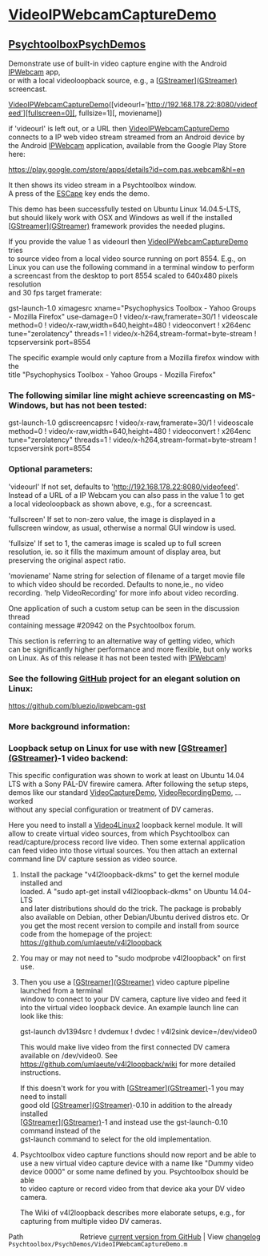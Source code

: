 # [VideoIPWebcamCaptureDemo](VideoIPWebcamCaptureDemo)
## [Psychtoolbox](Psychtoolbox)[PsychDemos](PsychDemos)

Demonstrate use of built-in video capture engine with the Android [IPWebcam](IPWebcam) app,  
or with a local videoloopback source, e.g., a [[GStreamer](GStreamer)][(GStreamer)]((GStreamer)) screencast.  
  
[VideoIPWebcamCaptureDemo](VideoIPWebcamCaptureDemo)([videourl='http://192.168.178.22:8080/videofeed'][fullscreen=0][, fullsize=1][, moviename])  
  
if 'videourl' is left out, or a URL then [VideoIPWebcamCaptureDemo](VideoIPWebcamCaptureDemo)  
connects to a IP web video stream streamed from an Android device by  
the Android [IPWebcam](IPWebcam) application, available from the Google Play Store here:  
  
https://play.google.com/store/apps/details?id=com.pas.webcam&hl=en  
  
It then shows its video stream in a Psychtoolbox window.  
A press of the [ESCape](ESCape) key ends the demo.  
  
This demo has been successfully tested on Ubuntu Linux 14.04.5-LTS,  
but should likely work with OSX and Windows as well if the installed  
[[GStreamer](GStreamer)][(GStreamer)]((GStreamer)) framework provides the needed plugins.  
  
If you provide the value 1 as videourl then [VideoIPWebcamCaptureDemo](VideoIPWebcamCaptureDemo) tries  
to source video from a local video source running on port 8554. E.g., on  
Linux you can use the following command in a terminal window to perform  
a screencast from the desktop to port 8554 scaled to 640x480 pixels resolution  
and 30 fps target framerate:  
  
gst-launch-1.0 ximagesrc xname="Psychophysics Toolbox - Yahoo Groups - Mozilla Firefox" use-damage=0 ! video/x-raw,framerate=30/1 ! videoscale method=0 ! video/x-raw,width=640,height=480  ! videoconvert ! x264enc tune="zerolatency" threads=1 ! video/x-h264,stream-format=byte-stream ! tcpserversink port=8554  
  
The specific example would only capture from a Mozilla firefox window with the  
title "Psychophysics Toolbox - Yahoo Groups - Mozilla Firefox"  
  
### The following similar line might achieve screencasting on MS-Windows, but has not been tested:  
  
gst-launch-1.0 gdiscreencapsrc ! video/x-raw,framerate=30/1 ! videoscale method=0 ! video/x-raw,width=640,height=480  ! videoconvert ! x264enc tune="zerolatency" threads=1 ! video/x-h264,stream-format=byte-stream ! tcpserversink port=8554  
  
  
### Optional parameters:  
  
'videourl' If not set, defaults to 'http://192.168.178.22:8080/videofeed'.  
Instead of a URL of a IP Webcam you can also pass in the value 1 to get  
a local videoloopback as shown above, e.g., for a screencast.  
  
'fullscreen' If set to non-zero value, the image is displayed in a  
fullscreen window, as usual, otherwise a normal GUI window is used.  
  
'fullsize' If set to 1, the cameras image is scaled up to full screen  
resolution, ie. so it fills the maximum amount of display area, but  
preserving the original aspect ratio.  
  
'moviename' Name string for selection of filename of a target movie file  
to which video should be recorded. Defaults to none,ie., no video  
recording. 'help VideoRecording' for more info about video recording.  
  
One application of such a custom setup can be seen in the discussion thread  
containing message \#20942 on the Psychtoolbox forum.  
  
  
This section is referring to an alternative way of getting video, which  
can be significantly higher performance and more flexible, but only works  
on Linux. As of this release it has not been tested with [IPWebcam](IPWebcam)!  
  
### See the following [GitHub](GitHub) project for an elegant solution on Linux:  
  
https://github.com/bluezio/ipwebcam-gst  
  
### More background information:  
  
### Loopback setup on Linux for use with new [[GStreamer](GStreamer)][(GStreamer)]((GStreamer))-1 video backend:  
  
This specific configuration was shown to work at least on Ubuntu 14.04  
LTS with a Sony PAL-DV firewire camera. After following the setup steps,  
demos like our standard [VideoCaptureDemo](VideoCaptureDemo), [VideoRecordingDemo](VideoRecordingDemo), ... worked  
without any special configuration or treatment of DV cameras.  
  
Here you need to install a [Video4Linux2](Video4Linux2) loopback kernel module. It will  
allow to create virtual video sources, from which Psychtoolbox can  
read/capture/process record live video. Then some external application  
can feed video into those virtual sources. You then attach an external  
command line DV capture session as video source.  
  
1. Install the package "v4l2loopback-dkms" to get the kernel module installed and  
   loaded. A "sudo apt-get install v4l2loopback-dkms" on Ubuntu 14.04-LTS  
   and later distributions should do the trick. The package is probably  
   also available on Debian, other Debian/Ubuntu derived distros etc. Or  
   you get the most recent version to compile and install from source  
   code from the homepage of the project:  
   https://github.com/umlaeute/v4l2loopback  
  
2. You may or may not need to "sudo modprobe v4l2loopback" on first use.  
  
3. Then you use a [[GStreamer](GStreamer)][(GStreamer)]((GStreamer)) video capture pipeline launched from a terminal  
   window to connect to your DV camera, capture live video and feed it  
   into the virtual video loopback device. An example launch line can  
   look like this:  
  
   gst-launch dv1394src ! dvdemux ! dvdec ! v4l2sink device=/dev/video0  
  
   This would make live video from the first connected DV camera  
   available on /dev/video0. See  
   https://github.com/umlaeute/v4l2loopback/wiki for more detailed  
   instructions.  
  
   If this doesn't work for you with [[GStreamer](GStreamer)][(GStreamer)]((GStreamer))-1 you may need to install  
   good old [[GStreamer](GStreamer)][(GStreamer)]((GStreamer))-0.10 in addition to the already installed  
   [[GStreamer](GStreamer)][(GStreamer)]((GStreamer))-1 and instead use the gst-launch-0.10 command instead of the  
   gst-launch command to select for the old implementation.  
  
4. Psychtoolbox video capture functions should now report and be able to  
   use a new virtual video capture device with a name like "Dummy video  
   device 0000" or some name defined by you. Psychtoolbox should be able  
   to video capture or record video from that device aka your DV video  
   camera.  
  
   The Wiki of v4l2loopback describes more elaborate setups, e.g., for  
   capturing from multiple video DV cameras.  
  




<div class="code_header" style="text-align:right;">
  <span style="float:left;">Path&nbsp;&nbsp;</span> <span class="counter">Retrieve <a href=
  "https://raw.github.com/Psychtoolbox-3/Psychtoolbox-3/beta/Psychtoolbox/PsychDemos/VideoIPWebcamCaptureDemo.m">current version from GitHub</a> | View <a href=
  "https://github.com/Psychtoolbox-3/Psychtoolbox-3/commits/beta/Psychtoolbox/PsychDemos/VideoIPWebcamCaptureDemo.m">changelog</a></span>
</div>
<div class="code">
  <code>Psychtoolbox/PsychDemos/VideoIPWebcamCaptureDemo.m</code>
</div>

